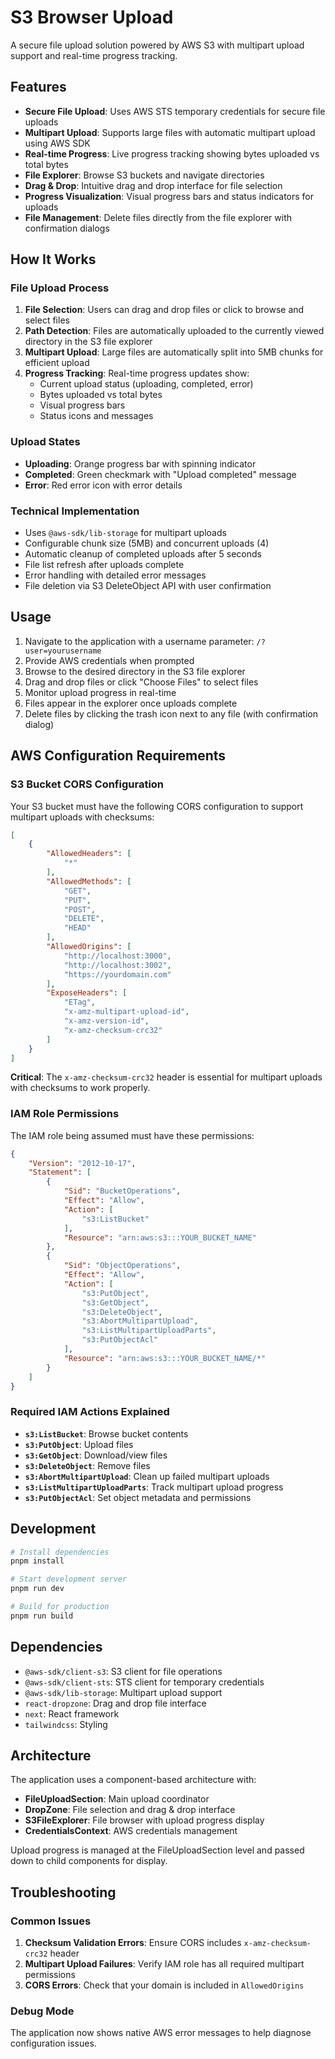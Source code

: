 # S3 Browser Upload

A secure file upload solution powered by AWS S3 with multipart upload support and real-time progress tracking.

## Features

- **Secure File Upload**: Uses AWS STS temporary credentials for secure file uploads
- **Multipart Upload**: Supports large files with automatic multipart upload using AWS SDK
- **Real-time Progress**: Live progress tracking showing bytes uploaded vs total bytes
- **File Explorer**: Browse S3 buckets and navigate directories
- **Drag & Drop**: Intuitive drag and drop interface for file selection
- **Progress Visualization**: Visual progress bars and status indicators for uploads
- **File Management**: Delete files directly from the file explorer with confirmation dialogs

## How It Works

### File Upload Process

1. **File Selection**: Users can drag and drop files or click to browse and select files
2. **Path Detection**: Files are automatically uploaded to the currently viewed directory in the S3 file explorer
3. **Multipart Upload**: Large files are automatically split into 5MB chunks for efficient upload
4. **Progress Tracking**: Real-time progress updates show:
   - Current upload status (uploading, completed, error)
   - Bytes uploaded vs total bytes
   - Visual progress bars
   - Status icons and messages

### Upload States

- **Uploading**: Orange progress bar with spinning indicator
- **Completed**: Green checkmark with "Upload completed" message
- **Error**: Red error icon with error details

### Technical Implementation

- Uses `@aws-sdk/lib-storage` for multipart uploads
- Configurable chunk size (5MB) and concurrent uploads (4)
- Automatic cleanup of completed uploads after 5 seconds
- File list refresh after uploads complete
- Error handling with detailed error messages
- File deletion via S3 DeleteObject API with user confirmation

## Usage

1. Navigate to the application with a username parameter: `/?user=yourusername`
2. Provide AWS credentials when prompted
3. Browse to the desired directory in the S3 file explorer
4. Drag and drop files or click "Choose Files" to select files
5. Monitor upload progress in real-time
6. Files appear in the explorer once uploads complete
7. Delete files by clicking the trash icon next to any file (with confirmation dialog)

## AWS Configuration Requirements

### S3 Bucket CORS Configuration

Your S3 bucket must have the following CORS configuration to support multipart uploads with checksums:

```json
[
    {
        "AllowedHeaders": [
            "*"
        ],
        "AllowedMethods": [
            "GET",
            "PUT",
            "POST",
            "DELETE",
            "HEAD"
        ],
        "AllowedOrigins": [
            "http://localhost:3000",
            "http://localhost:3002",
            "https://yourdomain.com"
        ],
        "ExposeHeaders": [
            "ETag",
            "x-amz-multipart-upload-id",
            "x-amz-version-id",
            "x-amz-checksum-crc32"
        ]
    }
]
```

**Critical**: The `x-amz-checksum-crc32` header is essential for multipart uploads with checksums to work properly.

### IAM Role Permissions

The IAM role being assumed must have these permissions:

```json
{
    "Version": "2012-10-17",
    "Statement": [
        {
            "Sid": "BucketOperations",
            "Effect": "Allow",
            "Action": [
                "s3:ListBucket"
            ],
            "Resource": "arn:aws:s3:::YOUR_BUCKET_NAME"
        },
        {
            "Sid": "ObjectOperations",
            "Effect": "Allow",
            "Action": [
                "s3:PutObject",
                "s3:GetObject",
                "s3:DeleteObject",
                "s3:AbortMultipartUpload",
                "s3:ListMultipartUploadParts",
                "s3:PutObjectAcl"
            ],
            "Resource": "arn:aws:s3:::YOUR_BUCKET_NAME/*"
        }
    ]
}
```

### Required IAM Actions Explained

- **`s3:ListBucket`**: Browse bucket contents
- **`s3:PutObject`**: Upload files
- **`s3:GetObject`**: Download/view files
- **`s3:DeleteObject`**: Remove files
- **`s3:AbortMultipartUpload`**: Clean up failed multipart uploads
- **`s3:ListMultipartUploadParts`**: Track multipart upload progress
- **`s3:PutObjectAcl`**: Set object metadata and permissions

## Development

```bash
# Install dependencies
pnpm install

# Start development server
pnpm run dev

# Build for production
pnpm run build
```

## Dependencies

- `@aws-sdk/client-s3`: S3 client for file operations
- `@aws-sdk/client-sts`: STS client for temporary credentials
- `@aws-sdk/lib-storage`: Multipart upload support
- `react-dropzone`: Drag and drop file interface
- `next`: React framework
- `tailwindcss`: Styling

## Architecture

The application uses a component-based architecture with:

- **FileUploadSection**: Main upload coordinator
- **DropZone**: File selection and drag & drop interface
- **S3FileExplorer**: File browser with upload progress display
- **CredentialsContext**: AWS credentials management

Upload progress is managed at the FileUploadSection level and passed down to child components for display.

## Troubleshooting

### Common Issues

1. **Checksum Validation Errors**: Ensure CORS includes `x-amz-checksum-crc32` header
2. **Multipart Upload Failures**: Verify IAM role has all required multipart permissions
3. **CORS Errors**: Check that your domain is included in `AllowedOrigins`

### Debug Mode

The application now shows native AWS error messages to help diagnose configuration issues.
